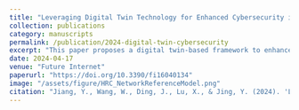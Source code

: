 ```yaml
---
title: "Leveraging Digital Twin Technology for Enhanced Cybersecurity in Cyber–Physical Production Systems"
collection: publications
category: manuscripts
permalink: /publication/2024-digital-twin-cybersecurity
excerpt: "This paper proposes a digital twin-based framework to enhance cybersecurity in cyber–physical production systems, enabling asset visibility, vulnerability prioritization, and virtual patching through simulation-driven assessments."
date: 2024-04-17
venue: "Future Internet"
paperurl: "https://doi.org/10.3390/fi16040134"
image: "/assets/figure/HRC_NetworkReferenceModel.png"
citation: "Jiang, Y., Wang, W., Ding, J., Lu, X., & Jing, Y. (2024). 'Leveraging Digital Twin Technology for Enhanced Cybersecurity in Cyber–Physical Production Systems.' *Future Internet*, 16(4), 134."
---
```

